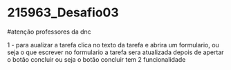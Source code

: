 # 215963_Desafio03


#atenção professores da dnc

1 - para aualizar a tarefa clica no texto da tarefa e abrira um formulario,
ou seja o que escrever no formulario a tarefa sera atualizada depois de apertar o botão concluir 
ou seja o botão concluir tem 2 funcionalidade 
